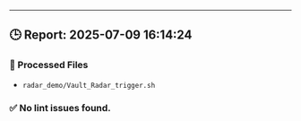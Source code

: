 
---
## 🕒 Report: 2025-07-09 16:14:24

### 📂 Processed Files
- `radar_demo/Vault_Radar_trigger.sh`

### ✅ No lint issues found.
